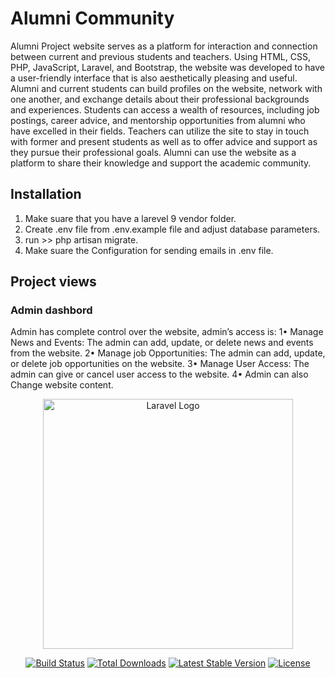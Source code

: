 # Alumni Community

 Alumni Project website serves as a platform for interaction and connection between
current and previous students and teachers. Using HTML, CSS, PHP, JavaScript, Laravel, and 
Bootstrap, the website was developed to have a user-friendly interface that is also aesthetically 
pleasing and useful. Alumni and current students can build profiles on the website, network with one 
another, and exchange details about their professional backgrounds and experiences. Students can 
access a wealth of resources, including job postings, career advice, and mentorship opportunities from 
alumni who have excelled in their fields. Teachers can utilize the site to stay in touch with former 
and present students as well as to offer advice and support as they pursue their professional goals. 
Alumni can use the website as a platform to share their knowledge and support the academic 
community.

## Installation
 1. Make suare that you have a larevel 9 vendor folder.
 2. Create .env file from .env.example file and adjust database parameters.
 3. run >> php artisan migrate.
 4. Make suare the Configuration for sending emails in .env file.
    
 ## Project views

 ### Admin dashbord
Admin has complete control over the website, admin’s access is:
1• Manage News and Events: The admin can add, update, or delete news and events 
from the website.
2• Manage job Opportunities: The admin can add, update, or delete job opportunities 
on the website.
3• Manage User Access: The admin can give or cancel user access to the website.
4• Admin can also Change website content.

<p align="center"><img src="https://drive.google.com/file/d/1XzsvLJtwpzuQsyuzbd_tg0bsHeNmReY8/view?usp=sharing" width="400" alt="Laravel Logo"></p>

<p align="center">
<a href="https://github.com/laravel/framework/actions"><img src="https://github.com/laravel/framework/workflows/tests/badge.svg" alt="Build Status"></a>
<a href="https://packagist.org/packages/laravel/framework"><img src="https://img.shields.io/packagist/dt/laravel/framework" alt="Total Downloads"></a>
<a href="https://packagist.org/packages/laravel/framework"><img src="https://img.shields.io/packagist/v/laravel/framework" alt="Latest Stable Version"></a>
<a href="https://packagist.org/packages/laravel/framework"><img src="https://img.shields.io/packagist/l/laravel/framework" alt="License"></a>
</p>

 

